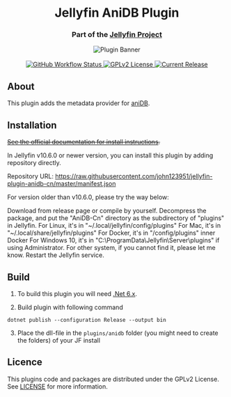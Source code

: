 <h1 align="center">Jellyfin AniDB Plugin</h1>
<h3 align="center">Part of the <a href="https://jellyfin.media">Jellyfin Project</a></h3>

<p align="center">
<img alt="Plugin Banner" src="https://raw.githubusercontent.com/jellyfin/jellyfin-ux/master/plugins/SVG/jellyfin-plugin-anidb.svg?sanitize=true"/>
<br/>
<br/>
<a href="https://github.com/jellyfin/jellyfin-plugin-anidb/actions?query=workflow%3A%22Test+Build+Plugin%22">
<img alt="GitHub Workflow Status" src="https://img.shields.io/github/workflow/status/jellyfin/jellyfin-plugin-anidb/Test%20Build%20Plugin.svg">
</a>
<a href="https://github.com/jellyfin/jellyfin-plugin-anidb/blob/master/LICENSE">
<img alt="GPLv2 License" src="https://img.shields.io/github/license/jellyfin/jellyfin-plugin-anidb.svg"/>
</a>
<a href="https://github.com/jellyfin/jellyfin-plugin-anidb/releases">
<img alt="Current Release" src="https://img.shields.io/github/release/jellyfin/jellyfin-plugin-anidb.svg"/>
</a>
</p>


## About

This plugin adds the metadata provider for [aniDB](https://anidb.net/).


## Installation

~~[See the official documentation for install instructions](https://jellyfin.org/docs/general/server/plugins/index.html#installing).~~

In Jellyfin v10.6.0 or newer version, you can install this plugin by adding repository directly.

Repository URL: https://raw.githubusercontent.com/john123951/jellyfin-plugin-anidb-cn/master/manifest.json

For version older than v10.6.0, please try the way below:

Download from release page or compile by yourself.
Decompress the package, and put the "AniDB-Cn" directory as the subdirectory of "plugins" in Jellyfin.
For Linux, it's in "~/.local/jellyfin/config/plugins"
For Mac, it's in "~/.local/share/jellyfin/plugins"
For Docker, it's in "/config/plugins" inner Docker
For Windows 10, it's in "C:\ProgramData\Jellyfin\Server\plugins" if using Administrator.
For other system, if you cannot find it, please let me know.
Restart the Jellyfin service.


## Build

1. To build this plugin you will need [.Net 6.x](https://dotnet.microsoft.com/download/dotnet/6.0).

2. Build plugin with following command
  ```
  dotnet publish --configuration Release --output bin
  ```

3. Place the dll-file in the `plugins/anidb` folder (you might need to create the folders) of your JF install


## Licence

This plugins code and packages are distributed under the GPLv2 License. See [LICENSE](./LICENSE) for more information.
